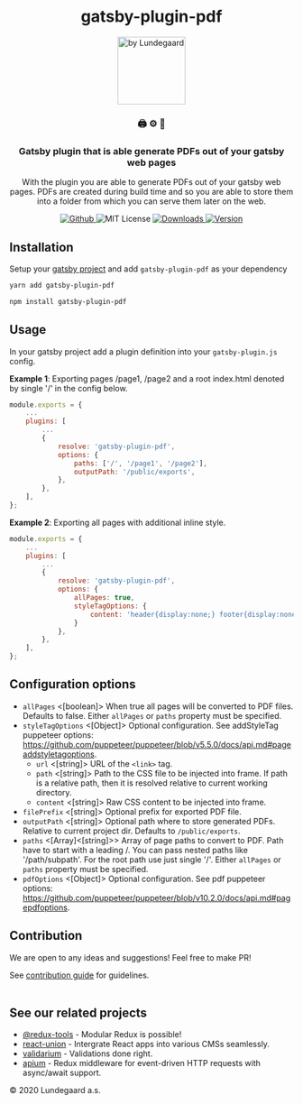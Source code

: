 <h1 align="center">
    gatsby-plugin-pdf
</h1>

<p align="center">
  <a href="https://lundegaard.eu">
    <img alt="by Lundegaard" src="./by-lundegaard.png" width="120" />
  </a>
</p>

<h3 align="center">
🖨 ⚙ 🔌  
</h3>

<h3 align="center">
Gatsby plugin that is able generate PDFs out of your gatsby web pages
</h3>

<p align="center">
With the plugin you are able to generate PDFs out of your gatsby web pages. PDFs are created during build time and so you are able to store them into a folder from which you can serve them later on the web.
</p>

<p align="center">
  <a href="https://github.com/lundegaard/gatsby-plugin-pdf">
    <img src="https://flat.badgen.net/badge/-/github?icon=github&label" alt="Github" />
  </a>

   <img src="https://flat.badgen.net/badge/license/MIT/blue" alt="MIT License" />

   <a href="https://www.npmjs.com/package/gatsby-plugin-pdf">
    <img src="https://flat.badgen.net/npm/dm/gatsby-plugin-pdf" alt="Downloads" />
  </a>

   <a href="https://www.npmjs.com/package/gatsby-plugin-pdf">
    <img src=" https://flat.badgen.net/npm/v/gatsby-plugin-pdf" alt="Version" />
  </a>
</p>

## Installation

Setup your [gatsby project](https://www.gatsbyjs.com/) and add `gatsby-plugin-pdf` as your dependency

```bash
yarn add gatsby-plugin-pdf
```

```bash
npm install gatsby-plugin-pdf
```

## Usage

In your gatsby project add a plugin definition into your `gatsby-plugin.js` config.

**Example 1**: Exporting pages /page1, /page2 and a root index.html denoted by single '/' in the config below.

```js
module.exports = {
	...
	plugins: [
		...
		{
			resolve: 'gatsby-plugin-pdf',
			options: {
				paths: ['/', '/page1', '/page2'],
				outputPath: '/public/exports',
			},
		},
	],
};

```

**Example 2**: Exporting all pages with additional inline style.

```js
module.exports = {
	...
	plugins: [
		...
		{
			resolve: 'gatsby-plugin-pdf',
			options: {
				allPages: true,
				styleTagOptions: {
					content: 'header{display:none;} footer{display:none;} .cookie-bar{display:none;}'
				}
			},
		},
	],
};

```

## Configuration options

- `allPages` <[boolean]> When true all pages will be converted to PDF files. Defaults to false. Either `allPages` or `paths` property must be specified.
- `styleTagOptions` <[Object]> Optional configuration. See addStyleTag puppeteer options: https://github.com/puppeteer/puppeteer/blob/v5.5.0/docs/api.md#pageaddstyletagoptions.
  - `url` <[string]> URL of the `<link>` tag.
  - `path` <[string]> Path to the CSS file to be injected into frame. If path is a relative path, then it is resolved relative to current working directory.
  - `content` <[string]> Raw CSS content to be injected into frame.
- `filePrefix` <[string]> Optional prefix for exported PDF file.
- `outputPath` <[string]> Optional path where to store generated PDFs. Relative to current project dir. Defaults to `/public/exports`.
- `paths` <[Array]<[string]>> Array of page paths to convert to PDF. Path have to start with a leading /. You can pass nested paths like '/path/subpath'. For the root path use just single '/'. Either `allPages` or `paths` property must be specified.
- `pdfOptions` <[Object]> Optional configuration. See pdf puppeteer options: https://github.com/puppeteer/puppeteer/blob/v10.2.0/docs/api.md#pagepdfoptions.

## Contribution

We are open to any ideas and suggestions! Feel free to make PR!

See [contribution guide](https://github.com/lundegaard/gatsby-plugin-pdf/blob/main/CONTRIBUTING.md) for guidelines.
<br />
<br />

## See our related projects

- [@redux-tools](https://github.com/lundegaard/redux-tools) - Modular Redux is possible!
- [react-union](https://github.com/lundegaard/react-union) - Intergrate React apps into various CMSs seamlessly.
- [validarium](https://github.com/lundegaard/validarium) - Validations done right.
- [apium](https://github.com/lundegaard/apium) - Redux middleware for event-driven HTTP requests with async/await support.

© 2020 Lundegaard a.s.
